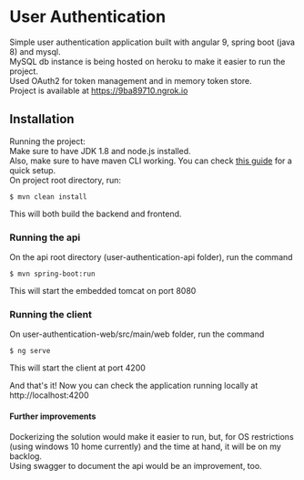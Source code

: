 # User Authentication

Simple user authentication application built with angular 9, spring boot (java 8) and mysql.\
MySQL db instance is being hosted on heroku to make it easier to run the project.\
Used OAuth2 for token management and in memory token store.\
Project is available at https://9ba89710.ngrok.io
 

## Installation

Running the project:\
Make sure to have JDK 1.8 and node.js installed.\
Also, make sure to have maven CLI working. You can check [this guide](https://www.baeldung.com/install-maven-on-windows-linux-mac) for a quick setup.\
On project root directory, run:
```
$ mvn clean install
```
This will both build the backend and frontend.

### Running the api
On the api root directory (user-authentication-api folder), run the command
```
$ mvn spring-boot:run
```
This will start the embedded tomcat on port 8080

### Running the client
On user-authentication-web/src/main/web folder, run the command
```
$ ng serve
```
This will start the client at port 4200

And that's it! Now you can check the application running locally at http://localhost:4200

#### Further improvements
Dockerizing the solution would make it easier to run, but, for OS restrictions (using windows 10 home currently) and the time at hand, it will be on my backlog.\
Using swagger to document the api would be an improvement, too.
